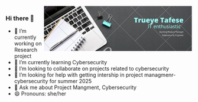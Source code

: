 <img align="right" width="400" src="https://github.com/Tiruye-z/Tiruye-z/blob/main/WhatsApp%20Image%202023-11-09%20at%203.44.29%20PM%20(1).jpeg">

### Hi there 👋

- 🔭 I’m currently working on Research project
- 🌱 I’m currently learning Cybersecurity 
- 👯 I’m looking to collaborate on projects related to cybersecurity
- 🤔 I’m looking for help with getting intership in project managmenr- cybersecurity for summer 2025
- 💬 Ask me about Project Mangment, Cybersecurity
- 😄 Pronouns: she/her


<!--
**Tiruye-z/Tiruye-z** is a ✨ _special_ ✨ repository because its `README.md` (this file) appears on your GitHub profile.

Here are some ideas to get you started:

- 🔭 I’m currently working on ...
- 🌱 I’m currently learning ...
- 👯 I’m looking to collaborate on ...
- 🤔 I’m looking for help with ...
- 💬 Ask me about ...
- 📫 How to reach me: ...
- 😄 Pronouns: ...
- ⚡ Fun fact: ...
-->
